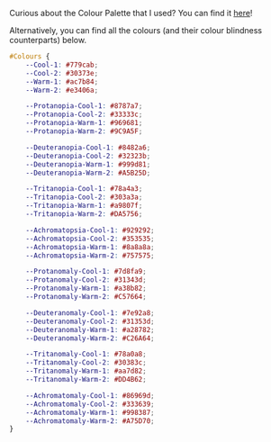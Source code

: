 ﻿Curious about the Colour Palette that I used? You can find it [here](https://coolors.co/000000-30373e-779cab-ac7b84-b796ac)!

Alternatively, you can find all the colours (and their colour blindness counterparts) below.

```css
#Colours {
    --Cool-1: #779cab;
    --Cool-2: #30373e;
    --Warm-1: #ac7b84;
    --Warm-2: #e3406a;

    --Protanopia-Cool-1: #8787a7;
    --Protanopia-Cool-2: #33333c;
    --Protanopia-Warm-1: #969681;
    --Protanopia-Warm-2: #9C9A5F;

    --Deuteranopia-Cool-1: #8482a6;
    --Deuteranopia-Cool-2: #32323b;
    --Deuteranopia-Warm-1: #999d81;
    --Deuteranopia-Warm-2: #A5B25D;

    --Tritanopia-Cool-1: #78a4a3;
    --Tritanopia-Cool-2: #303a3a;
    --Tritanopia-Warm-1: #a9807f;
    --Tritanopia-Warm-2: #DA5756;

    --Achromatopsia-Cool-1: #929292;
    --Achromatopsia-Cool-2: #353535;
    --Achromatopsia-Warm-1: #8a8a8a;
    --Achromatopsia-Warm-2: #757575;

    --Protanomaly-Cool-1: #7d8fa9;
    --Protanomaly-Cool-2: #31343d;
    --Protanomaly-Warm-1: #a38b82;
    --Protanomaly-Warm-2: #C57664;

    --Deuteranomaly-Cool-1: #7e92a8;
    --Deuteranomaly-Cool-2: #31353d;
    --Deuteranomaly-Warm-1: #a28782;
    --Deuteranomaly-Warm-2: #C26A64;

    --Tritanomaly-Cool-1: #78a0a8;
    --Tritanomaly-Cool-2: #30383c;
    --Tritanomaly-Warm-1: #aa7d82;
    --Tritanomaly-Warm-2: #DD4B62;

    --Achromatomaly-Cool-1: #86969d;
    --Achromatomaly-Cool-2: #333639;
    --Achromatomaly-Warm-1: #998387;
    --Achromatomaly-Warm-2: #A75D70;
}
```